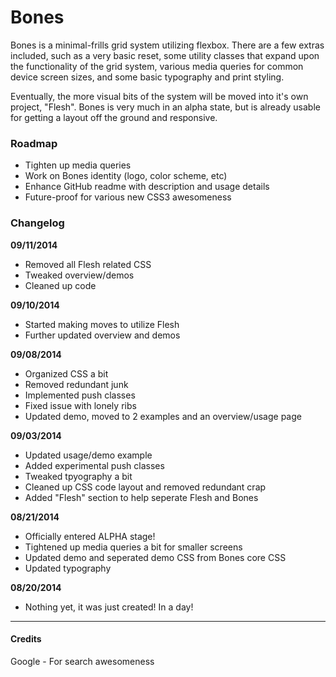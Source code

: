 # Bones
Bones is a minimal-frills grid system utilizing flexbox. There are a few extras
included, such as a very basic reset, some utility classes that expand upon the
functionality of the grid system, various media queries for common device screen
sizes, and some basic typography and print styling.

Eventually, the more visual bits of the system will be moved into it's own project,
"Flesh". Bones is very much in an alpha state, but is already usable for getting
a layout off the ground and responsive.


### Roadmap
* Tighten up media queries
* Work on Bones identity (logo, color scheme, etc)
* Enhance GitHub readme with description and usage details
* Future-proof for various new CSS3 awesomeness


### Changelog
**09/11/2014**
* Removed all Flesh related CSS
* Tweaked overview/demos
* Cleaned up code

**09/10/2014**
* Started making moves to utilize Flesh
* Further updated overview and demos

**09/08/2014**
* Organized CSS a bit
* Removed redundant junk
* Implemented push classes
* Fixed issue with lonely ribs
* Updated demo, moved to 2 examples and an overview/usage page

**09/03/2014**
* Updated usage/demo example
* Added experimental push classes
* Tweaked tpyography a bit
* Cleaned up CSS code layout and removed redundant crap
* Added "Flesh" section to help seperate Flesh and Bones

**08/21/2014**
* Officially entered ALPHA stage!
* Tightened up media queries a bit for smaller screens
* Updated demo and seperated demo CSS from Bones core CSS
* Updated typography

**08/20/2014**
* Nothing yet, it was just created! In a day!

---

#### Credits
Google \- For search awesomeness
